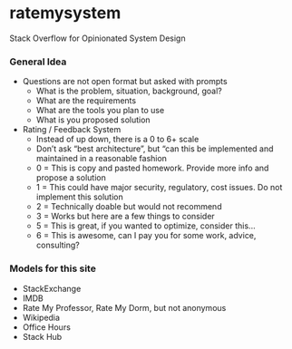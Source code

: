 # ratemysystem
Stack Overflow for Opinionated System Design

### General Idea
- Questions are not open format but asked with prompts
  - What is the problem, situation, background, goal?
  - What are the requirements
  - What are the tools you plan to use
  - What is you proposed solution
- Rating / Feedback System
  - Instead of up down, there is a 0 to 6+ scale
  - Don’t ask “best architecture”, but “can this be implemented and maintained in a reasonable fashion
  - 0 = This is copy and pasted homework. Provide more info and propose a solution
  - 1 = This could have major security, regulatory, cost issues. Do not implement this solution
  - 2 = Technically doable but would not recommend
  - 3 = Works but here are a few things to consider
  - 5 = This is great, if you wanted to optimize, consider this...
  - 6 = This is awesome, can I pay you for some work, advice, consulting?

### Models for this site
- StackExchange
- IMDB
- Rate My Professor, Rate My Dorm, but not anonymous
- Wikipedia
- Office Hours
- Stack Hub
